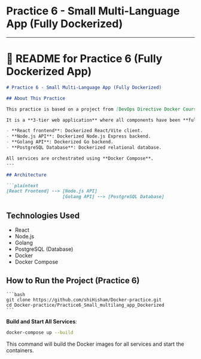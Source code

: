 # Practice 6 - Small Multi-Language App (Fully Dockerized)
---
# 📄 README for **Practice 6** (Fully Dockerized App)

```markdown
# Practice 6 - Small Multi-Language App (Fully Dockerized)

## About This Practice

This practice is based on a project from [DevOps Directive Docker Course](https://github.com/sidpalas/devops-directive-docker-course/tree/main/05-example-web-application).

It is a **3-tier web application** where all components have been **fully Dockerized**:

- **React frontend**: Dockerized React/Vite client.
- **Node.js API**: Dockerized Node.js Express backend.
- **Golang API**: Dockerized Go backend.
- **PostgreSQL Database**: Dockerized relational database.

All services are orchestrated using **Docker Compose**.
---

## Architecture

```plaintext
[React Frontend] --> [Node.js API]
                     [Golang API] --> [PostgreSQL Database]
```

## Technologies Used
* React
* Node.js
* Golang
* PostgreSQL (Database)
* Docker
* Docker Compose

## How to Run the Project (Practice 6)
    ```bash
    git clone https://github.com/shiHisham/Docker-practice.git
    cd Docker-practice/Practice6_Small_multilang_app_Dockerized
    ```

**Build and Start All Services**:
   ```bash
   docker-compose up --build
   ```
   This command will build the Docker images for all services and start the containers.